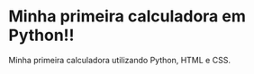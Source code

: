 # Minha primeira calculadora em Python!!
 Minha primeira calculadora utilizando Python, HTML e CSS.
